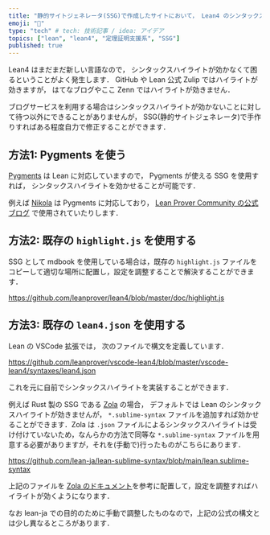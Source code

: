 ```yaml
---
title: "静的サイトジェネレータ(SSG)で作成したサイトにおいて， Lean4 のシンタックスハイライトを効かせる方法"
emoji: "🎇"
type: "tech" # tech: 技術記事 / idea: アイデア
topics: ["lean", "lean4", "定理証明支援系", "SSG"]
published: true
---
```


Lean4 はまだまだ新しい言語なので， シンタックスハイライトが効かなくて困るということがよく発生します． GitHub や Lean 公式 Zulip ではハイライトが効きますが， はてなブログやここ Zenn ではハイライトが効きません．

ブログサービスを利用する場合はシンタックスハイライトが効かないことに対して待つ以外にできることがありませんが， SSG(静的サイトジェネレータ)で手作りすればある程度自力で修正することができます．

## 方法1: Pygments を使う

[Pygments](https://pygments.org/) は Lean に対応していますので， Pygments が使える SSG を使用すれば， シンタックスハイライトを効かせることが可能です．

例えば [Nikola](https://getnikola.com/) は Pygments に対応しており， [Lean Prover Community の公式ブログ](https://leanprover-community.github.io/blog/) で使用されていたりします．

## 方法2: 既存の `highlight.js` を使用する

SSG として mdbook を使用している場合は，既存の `highlight.js` ファイルをコピーして適切な場所に配置し，設定を調整することで解決することができます．

https://github.com/leanprover/lean4/blob/master/doc/highlight.js

## 方法3: 既存の `lean4.json` を使用する

Lean の VSCode 拡張では， 次のファイルで構文を定義しています．

https://github.com/leanprover/vscode-lean4/blob/master/vscode-lean4/syntaxes/lean4.json

これを元に自前でシンタックスハイライトを実装することができます．

例えば Rust 製の SSG である [Zola](https://www.getzola.org/) の場合， デフォルトでは Lean のシンタックスハイライトが効きませんが， `*.sublime-syntax` ファイルを追加すれば効かせることができます．Zola は `.json` ファイルによるシンタックスハイライトは受け付けていないため，なんらかの方法で同等な `*.sublime-syntax` ファイルを用意する必要がありますが，それを(手動で)行ったものがこちらにあります．

https://github.com/lean-ja/lean-sublime-syntax/blob/main/lean.sublime-syntax

上記のファイルを [Zola のドキュメント](https://www.getzola.org/documentation/content/syntax-highlighting/)を参考に配置して，設定を調整すればハイライトが効くようになります．

なお lean-ja での目的のために手動で調整したものなので，上記の公式の構文とは少し異なるところがあります．